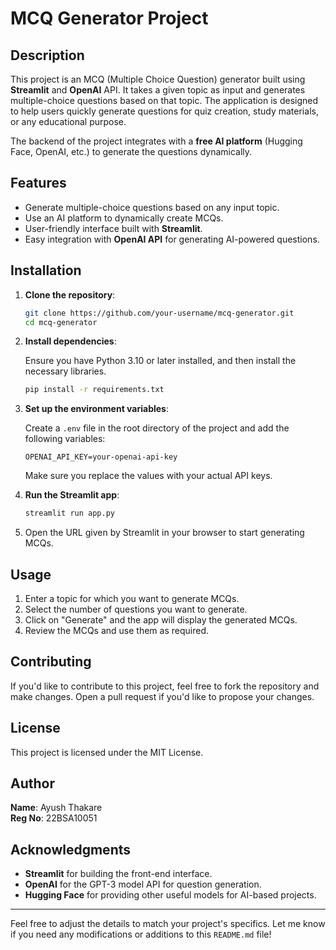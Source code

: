 # MCQ Generator Project

## Description

This project is an MCQ (Multiple Choice Question) generator built using **Streamlit** and **OpenAI** API. It takes a given topic as input and generates multiple-choice questions based on that topic. The application is designed to help users quickly generate questions for quiz creation, study materials, or any educational purpose.

The backend of the project integrates with a **free AI platform** (Hugging Face, OpenAI, etc.) to generate the questions dynamically.

## Features

- Generate multiple-choice questions based on any input topic.
- Use an AI platform to dynamically create MCQs.
- User-friendly interface built with **Streamlit**.
- Easy integration with **OpenAI API** for generating AI-powered questions.

## Installation

1. **Clone the repository**:

    ```bash
    git clone https://github.com/your-username/mcq-generator.git
    cd mcq-generator
    ```

2. **Install dependencies**:

    Ensure you have Python 3.10 or later installed, and then install the necessary libraries.

    ```bash
    pip install -r requirements.txt
    ```

3. **Set up the environment variables**:

    Create a `.env` file in the root directory of the project and add the following variables:

    ```env
    OPENAI_API_KEY=your-openai-api-key
    ```

    Make sure you replace the values with your actual API keys.

4. **Run the Streamlit app**:

    ```bash
    streamlit run app.py
    ```

5. Open the URL given by Streamlit in your browser to start generating MCQs.

## Usage

1. Enter a topic for which you want to generate MCQs.
2. Select the number of questions you want to generate.
3. Click on "Generate" and the app will display the generated MCQs.
4. Review the MCQs and use them as required.

## Contributing

If you'd like to contribute to this project, feel free to fork the repository and make changes. Open a pull request if you'd like to propose your changes.

## License

This project is licensed under the MIT License.

## Author

**Name**: Ayush Thakare  
**Reg No**: 22BSA10051

## Acknowledgments

- **Streamlit** for building the front-end interface.
- **OpenAI** for the GPT-3 model API for question generation.
- **Hugging Face** for providing other useful models for AI-based projects.

---

Feel free to adjust the details to match your project's specifics. Let me know if you need any modifications or additions to this `README.md` file!
